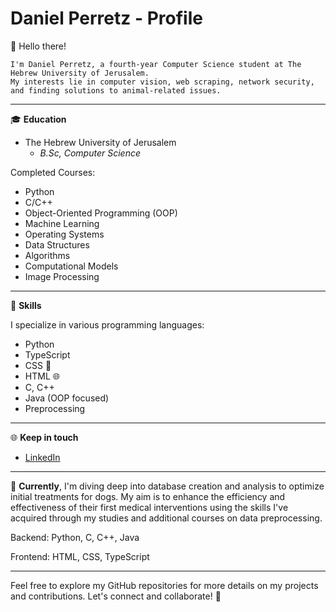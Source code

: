 # Daniel Perretz - Profile
👋 Hello there!

    I'm Daniel Perretz, a fourth-year Computer Science student at The Hebrew University of Jerusalem.
    My interests lie in computer vision, web scraping, network security, and finding solutions to animal-related issues.
---

🎓 **Education**
- The Hebrew University of Jerusalem
  - *B.Sc, Computer Science*

Completed Courses:
- Python
- C/C++
- Object-Oriented Programming (OOP)
- Machine Learning
- Operating Systems
- Data Structures
- Algorithms
- Computational Models
- Image Processing

---

💼 **Skills**

I specialize in various programming languages:
- Python 
- TypeScript 
- CSS 🎨
- HTML 🌐
- C, C++ 
- Java (OOP focused) 
- Preprocessing 

---

🌐 **Keep in touch**
- [LinkedIn](https://www.linkedin.com/in/daniel-perretz-068280203/)

---

🚀 **Currently**, I'm diving deep into database creation and analysis to optimize initial treatments for dogs. My aim is to enhance the efficiency and effectiveness of their first medical interventions using the skills I've acquired through my studies and additional courses on data preprocessing.

Backend: Python, C, C++, Java

Frontend: HTML, CSS, TypeScript

---

Feel free to explore my GitHub repositories for more details on my projects and contributions. Let's connect and collaborate! 🚀
